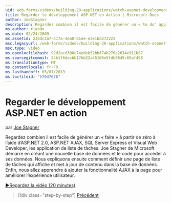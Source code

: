 ```yaml
---
uid: web-forms/videos/building-20-applications/watch-aspnet-development-in-action
title: Regarder le développement ASP.NET en Action | Microsoft Docs
author: JoeStagner
description: Regardez combien il est facile de générer un « to do' application de liste à partir de zéro à l’aide d’ASP.NET 2.0, ASP.NET AJAX, SQL Server Express et Visual Web Developer de tâches. Mic...
ms.author: riande
ms.date: 02/24/2009
ms.assetid: 23bdc2a7-417a-4ea8-b1ee-e3e1bd272223
msc.legacyurl: /web-forms/videos/building-20-applications/watch-aspnet-development-in-action
msc.type: video
ms.openlocfilehash: 92d2acd300c74edeb52bb674b270e2634e911b87
ms.sourcegitcommit: 24b1f6decbb17bb22a45166e5fdb0845c65af498
ms.translationtype: MT
ms.contentlocale: fr-FR
ms.lasthandoff: 03/01/2019
ms.locfileid: "57047676"
---
```

<a name="watch-aspnet-development-in-action"></a>Regarder le développement ASP.NET en action
====================
par [Joe Stagner](https://github.com/JoeStagner)

Regardez combien il est facile de générer un « faire » à partir de zéro à l’aide d’ASP.NET 2.0, ASP.NET AJAX, SQL Server Express et Visual Web Developer, les application de liste de tâches. Joe Stagner de Microsoft démarre en créant une nouvelle base de données et le code pour accéder à ses données. Nous expliquons ensuite comment définir une page de liste de tâches qui affiche et met à jour de contenu dans la base de données. Enfin, nous allez apprendre à ajouter la fonctionnalité AJAX à la page pour améliorer l’expérience utilisateur.

[&#9654;Regardez la vidéo (20 minutes)](https://channel9.msdn.com/Blogs/ASP-NET-Site-Videos/watch-aspnet-development-in-action)

> [!div class="step-by-step"]
> [Précédent](lesson-8-working-with-the-gridview-and-formview.md)
